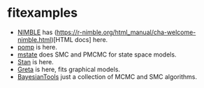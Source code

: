 # fitexamples

* [NIMBLE](https://r-nimble.org) has (https://r-nimble.org/html_manual/cha-welcome-nimble.html)[HTML docs] here.
* [pomp](https://kingaa.github.io/pomp/index.html) is here.
* [mstate](https://mrc-ide.github.io/mcstate/) does SMC and PMCMC for state space models.
* [Stan](https://mc-stan.org) is here.
* [Greta](https://greta-stats.org) is here, fits graphical models.
* [BayesianTools](https://github.com/florianhartig/BayesianTools) just a collection of MCMC and SMC algorithms.
